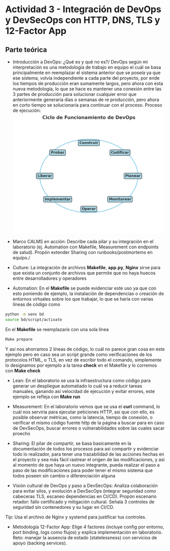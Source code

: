 # Actividad 3 - Integración de DevOps y DevSecOps con HTTP, DNS, TLS y 12-Factor App

## Parte teórica
- Introducción a DevOps: ¿Qué es y qué no es?/ 
DevOps según mi interpretación es una metodología de trabajo en equipo el cuál se basa principalmente en reemplazar el sistema anterior que se poseía ya que ese sistema, volvía independiente a cada parte del proyecto, por ende los tiempos de producción eran sumamente largos, pero ahora con esta nueva metodología, lo que se hace es mantener una conexión entre las 3 partes de producción para solucionar cualquier error que anteriormente generaria dias o semanas de re producción, pero ahora en corto tiempo se solucionaría para continuar con el proceso.
Proceso de ejecución:
![Img](Img/DevOps.png)


- Marco CALMS en acción: Describe cada pilar y su integración en el laboratorio (ej. Automation con Makefile, Measurement con endpoints de salud). Propón extender Sharing con runbooks/postmortems en equipo./
- Culture: La integración de archivos **Makefile**, **app.py**, **Nginx** sirve para que exista un conjunto de archivos que permite que no haya huecos entre desarrolladores y operadores
- Automation: En el **Makefile** se puede evidenciar este uso ya que con esto poniendo de ejemplo, la instalación de dependencias o creación de entornos virtuales sobre los que trabajar, lo que se haría con varias líneas de código como 
```bash
python -m venv bd
source bd/script/activate
```
En el **Makefile** se reemplazarís con una sola línea
```bash
Make prepare
```
Y así nos ahorramos 2 líneas de código, lo cuál no parece gran cosa en este ejemplo pero en caso sea un script grande como verificaciones de los protocolos HTML, o TLS, en vez de escribir todo el comando, simplemente lo designamos por ejemplo a la tarea **check** en el Makefile y lo corremos con **Make check**
- Lean: En el laboratorio se usa la infraestructura como código para generar un despliegue automatiado lo cuál va a reducir tareas manuales, ganando así velocidad de ejecución y evitar errores, este ejemplo se refleja con **Make run**
- Measurement: En el laboratorio vemos que se usa el **curl** command, lo cuál nos serviría para ejecutar peticiones HTTP, así que con ello, es posible observar métricas, como la latencia, tiempo de conexión, o verificar el mismo código fuente http de la página a buscar para en caso de DevSecOps, buscar errores o vulnerabilidades sobre las cuales sacar proecho
- Sharing: El pilar de compartir, se basa basicamente en la documentación de todos los procesos para así compartir y evidenciar todo lo realizador, para tener una trazabilidad de las acciones hechas en el proyecto y sea más fácil rastrear el origen de las modificaciones, y así al momento de que haya un nuevo integrante, pueda realizar el paso a paso de las modificaciones para poder tener el mismo sistema que todos poseen sin cambio o diferenciación alguna


- Visión cultural de DevOps y paso a DevSecOps: Analiza colaboración para evitar silos, y evolución a DevSecOps (integrar seguridad como cabeceras TLS, escaneo dependencias en CI/CD). Propón escenario retador: fallo certificado y mitigación cultural. Señala 3 controles de seguridad sin contenedores y su lugar en CI/CD.

Tip: Usa el archivo de Nginx y systemd para justificar tus controles.

- Metodología 12-Factor App: Elige 4 factores (incluye config por entorno, port binding, logs como flujos) y explica implementación en laboratorio. Reto: manejar la ausencia de estado (statelessness) con servicios de apoyo (backing services).